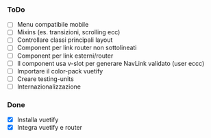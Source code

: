 ### ToDo

- [ ] Menu compatibile mobile
- [ ] Mixins (es. transizioni, scrolling ecc)
- [ ] Controllare classi principali layout
- [ ] Component per link router non sottolineati
- [ ] Component per link esterni/router
- [ ] Il component usa v-slot per generare NavLink validato (user eccc)
- [ ] Importare il color-pack vuetify
- [ ] Creare testing-units
- [ ] Internazionalizzazione

### Done

- [x] Installa vuetify
- [x] Integra vuetify e router